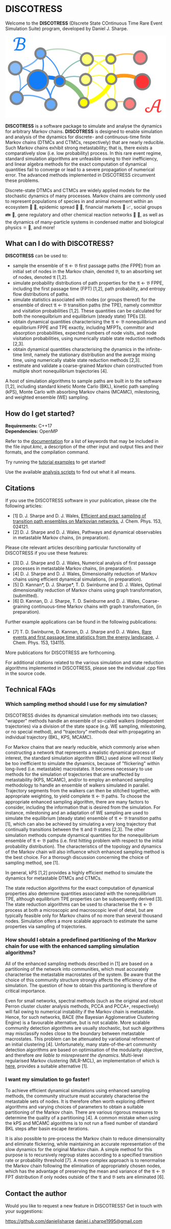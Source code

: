 # DISCOTRESS

Welcome to the **DISCOTRESS** (DIscrete State COntinuous Time Rare Event Simulation Suite) program, developed by Daniel J. Sharpe.

![Getting from B to A in a Markov chain](https://github.com/danieljsharpe/danieljsharpe/blob/master/discotress_network_annotated.png?raw=true)

**DISCOTRESS** is a software package to simulate and analyse the dynamics for arbitrary Markov chains. **DISCOTRESS** is designed to enable simulation and analysis of the dynamics for discrete- and continuous-time finite Markov chains (DTMCs and CTMCs, respectively) that are nearly reducible. Such Markov chains exhibit strong metastability; that is, there exists a comparatively slow (i.e. low probability) process. In this rare event regime, standard simulation algorithms are unfeasible owing to their inefficiency, and linear algebra methods for the exact computation of dynamical quantities fail to converge or lead to a severe propagation of numerical error. The advanced methods implemented in DISCOTRESS circumvent these problems.

Discrete-state DTMCs and CTMCs are widely applied models for the stochastic dynamics of many processes. Markov chains are commonly used to represent populations of species in and animal movement within an ecosystem :parrot: :palm_tree:, epidemic spread :microbe: :mosquito:, financial markets :money_with_wings: :chart_with_upwards_trend:, social groups :family: :couple:, gene regulatory and other chemical reaction networks :dna: :test_tube:, as well as the dynamics of many-particle systems in condensed matter and biological physics :atom_symbol: :petri_dish:, and more!

## What can I do with DISCOTRESS?

**DISCOTRESS** can be used to:
- sample the ensemble of &#120068; &#8592; &#120069; first passage paths (the FPPE) from an initial set of nodes in the Markov chain, denoted &#120069;, to an absorbing set of nodes, denoted &#120068; [1,2].
- simulate probability distributions of path properties for the &#120068; &#8592; &#120069; FPPE, including the first passage time (FPT) [1,2], path probability, and entropy flow distributions of paths.
- simulate statistics associated with nodes (or groups thereof) for the ensemble of direct &#120068; &#8592; &#120069; transition paths (the TPE), namely committor and visitation probabilities [1,2]. These quantities can be calculated for both the nonequilbrium and equilibrium (steady state) TPEs [3].
- obtain dynamical quantities characterising the &#120068; &#8592; &#120069; nonequilibrium and equilibrium FPPE and TPE exactly, including MFPTs, committor and absorption probabilities, expected numbers of node visits, and node visitation probabilities, using numerically stable state reduction methods [2,3].
- obtain dynamical quantities characterising the dynamics in the infinite-time limit, namely the stationary distribution and the average mixing time, using numerically stable state reduction methods [2,3].
- estimate and validate a coarse-grained Markov chain constructed from multiple short nonequilibrium trajectories [4].

A host of simulation algorithms to sample paths are built in to the software [1,2], including standard kinetic Monte Carlo (BKL), kinetic path sampling (kPS), Monte Carlo with absorbing Markov chains (MCAMC), milestoning, and weighted ensemble (WE) sampling.

## How do I get started?

**Requirements:** C++17  
**Dependencies:** OpenMP

Refer to the [documentation](https://github.com/danieljsharpe/DISCOTRESS/blob/master/documentation.md) for a list of keywords that may be included in the file *input.kmc*, a description of the other input and output files and their formats, and the compilation command.

Try running the [tutorial examples](https://github.com/danieljsharpe/DISCOTRESS_tutorials) to get started!

Use the available [analysis scripts](https://github.com/danieljsharpe/DISCOTRESS_tools) to find out what it all means.

## Citations

If you use the DISCOTRESS software in your publication, please cite the following articles:
- [1] D. J. Sharpe and D. J. Wales, [Efficient and exact sampling of transition path ensembles on Markovian networks](https://doi.org/10.1063/5.0012128), J. Chem. Phys. 153, 024121.
- [2] D. J. Sharpe and D. J. Wales, Pathways and dynamical observables in metastable Markov chains, (in preparation).

Please cite relevant articles describing particular functionality of DISCOTRESS if you use these features:
- [3] D. J. Sharpe and D. J. Wales, Numerical analysis of first passage processes in metastable Markov chains, (in preparation).
- [4] D. J. Sharpe and D. J. Wales, Dimensionality reduction of Markov chains using efficient dynamical simulations, (in preparation).
- [5] D. Kannan\*, D. J. Sharpe\*, T. D. Swinburne and D. J. Wales, Optimal dimensionality reduction of Markov chains using graph transformation, (submitted).
- [6] D. Kannan, D. J. Sharpe, T. D. Swinburne and D. J. Wales, Coarse-graining continuous-time Markov chains with graph transformation, (in preparation).

Further example applications can be found in the following publications:
- [7] T. D. Swinburne, D. Kannan, D. J. Sharpe and D. J. Wales, [Rare events and first passage time statistics from the energy landscape](https://doi.org/10.1063/5.0016244), J. Chem. Phys. 153, 134115.

More publications for DISCOTRESS are forthcoming.

For additional citations related to the various simulation and state reduction algorithms implemented in DISCOTRESS, please see the individual .cpp files in the source code.

## Technical FAQs

### 

### Which sampling method should I use for my simulation?

DISCOTRESS divides its dynamical simulation methods into two classes; "wrapper" methods handle an ensemble of so-called walkers (independent trajectories) via a division of the state space (e.g. WE sampling, milestoning, or no special method), and "trajectory" methods deal with propagating an individual trajectory (BKL, KPS, MCAMC).

For Markov chains that are nearly reducible, which commonly arise when constructing a network that represents a realistic dynamical process of interest, the standard simulation algorithm (BKL) used alone will most likely be too inefficient to simulate the dynamics, because of "flickering" within long-lived (i.e. metastable) macrostates. It becomes necessary to use methods for the simulation of trajectories that are unaffected by metastability (KPS, MCAMC), and/or to employ an enhanced sampling methodology to handle an ensemble of walkers simulated in parallel. Trajectory segments from the walkers can then be stitched together, with appropriate weighting, to yield complete &#120068; &#8592; &#120069; paths. To choose the appropriate enhanced sampling algorithm, there are many factors to consider, including the information that is desired from the simulation. For instance, milestoning and an adaptation of WE sampling are used to simulate the equilibrium (steady state) ensemble of &#120068; &#8592; &#120069; transition paths [1], which can also be achieved by simulating a very long trajectory that continually transitions between the &#120068; and &#120069; states [2,3]. The other simulation methods compute dynamical quantities for the nonequilibrium ensemble of &#120068; &#8592; &#120069; paths (i.e. first hitting problem with respect to the initial probability distribution). The characteristics of the topology and dynamics of the Markov chain will also influence which enhanced sampling method is the best choice. For a thorough discussion concerning the choice of sampling method, see [1].

In general, kPS [1,2] provides a highly efficient method to simulate the dynamics for metastable DTMCs and CTMCs.

The state reduction algorithms for the exact computation of dynamical properties also determine quantities associated with the nonequilibrium TPE, although equilibrium TPE properties can be subsequently derived [3]. The state reduction algorithms can be used to characterise the &#120068; &#8592; &#120069; process at both a microscopic and macroscopic level of detail, but are typically feasible only for Markov chains of no more than several thousand nodes. Simulation offers a more scalable approach to estimate the same properties via sampling of trajectories.

### How should I obtain a predefined partitioning of the Markov chain for use with the enhanced sampling simulation algorithms?

All of the enhanced sampling methods described in [1] are based on a partitioning of the network into communities, which must accurately characterise the metastable macrostates of the system. Be aware that the choice of this community structure strongly affects the efficiency of the simulation. The question of how to obtain this partitioning is therefore of critical importance.

Even for small networks, spectral methods (such as the original and robust Perron cluster cluster analysis methods, PCCA and PCCA+, respectively) will fail owing to numerical instability if the Markov chain is metastable. Hence, for such networks, BACE (the Bayesian Agglomerative Clustering Engine) is a favourable alternative, but is not scalable. More scalable community detection algorithms are usually stochastic, but such algorithms may misclassify nodes close to the boundary between metastable macrostates. This problem can be attenuated by variational refinement of an initial clustering [4].  Unfortunately, many state-of-the-art community detection algorithms are based on optimisation of the modularity objective, and therefore _are liable to misrepresent the dynamics_. Multi-level regularised Markov clustering (MLR-MCL), an implementation of which is [here](https://github.com/danieljsharpe/mlr_mcl), provides a suitable alternative [1].

### I want my simulation to go faster!

To achieve efficient dynamical simulations using enhanced sampling methods, the community structure must accurately characterise the metastable sets of nodes. It is therefore often worth exploring different algorithms and varying choices of parameters to obtain a suitable partitioning of the Markov chain. There are various rigorous measures to determine the quality of a partitioning [4]. A common mistake when using the kPS and MCAMC algorithms is to not run a fixed number of standard BKL steps after basin escape iterations.

It is also possible to pre-process the Markov chain to reduce dimensionality and eliminate flickering, while maintaining an accurate representation of the slow dynamics for the original Markov chain. A simple method for this purpose is to recursively regroup states according to a specified transition rate or probability threshold [7]. A more complex approach is to renormalise the Markov chain following the elimination of appropriately chosen nodes, which has the advantage of preserving the mean and variance of the &#120068; &#8592; &#120069; FPT distribution if only nodes outside of the &#120068; and &#120069; sets are eliminated [6].

## Contact the author

Would you like to request a new feature in DISCOTRESS? Get in touch with your suggestions:

https://github.com/danieljsharpe
daniel.j.sharpe1995@gmail.com
